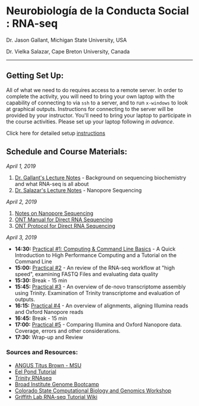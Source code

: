 # Neurobiología de la Conducta Social : RNA-seq
Dr. Jason Gallant, Michigan State University, USA

Dr. Vielka Salazar, Cape Breton University, Canada
****

## Getting Set Up:
All of what we need to do requires access to a remote server.  In order to complete the activity, you will need to bring your own laptop with the capability of connecting to via `ssh` to a server, and to run `x-windows` to look at graphical outputs.  Instructions for connecting to the server will be provided by your instructor.  You'll need to bring your laptop to participate in the course activities.  Please set up your laptop following *in advance*.

Click here for detailed setup [instructions](instructions.md)

## Schedule and Course Materials:
*April 1, 2019*
1. [Dr. Gallant's Lecture Notes](introduction.md) - Background on sequencing biochemistry and what RNA-seq is all about
2. [Dr. Salazar's Lecture Notes]() - Nanopore Sequencing

*April 2, 2019*
1. [Notes on Nanopore Sequencing](nanopore_notes.md)
2. [ONT Manual for Direct RNA Sequencing](images/direct-rna-sequencing-sqk-rna002-DRS_9080_v2_revB_22Nov2018.pdf)
3. [ONT Protocol for Direct RNA Sequencing](images/SQK-RNA002_protocol.pdf)

*April 3, 2019*
+ **14:30:** [Practical #1: Computing & Command Line Basics](computing.md) - A Quick Introduction to High Performance Computing and a Tutorial on the Command Line
+ **15:00:** [Practical #2](reads_and_qc.md) - An review of the RNA-seq workflow at "high speed", examining FASTQ Files and evaluating data quality
+ **15:30:**  Break - 15 min
+ **15:45:** [Practical #3](transcriptome_assembly.md) - An overview of de-novo transcriptome assembly using Trinity.  Examination of Trinity transcriptome and evaluation of outputs.
+ **16:15:** [Practical #4](alignment.md) - An overview of alignments, aligning Illumina reads and Oxford Nanopore reads
+ **16:45:** Break - 15 min
+ **17:00:** [Practical #5](nanopore_vs_illumina.md) - Comparing Illumina and Oxford Nanopore data.  Coverage, errors and other considerations.
+ **17:30:** Wrap-up and Review

### Sources and Resources:
+ [ANGUS Titus Brown - MSU](http://ged.msu.edu/angus/index.html)
+ [Eel Pond Tutorial](https://khmer-protocols.readthedocs.org/en/v0.8.4/mrnaseq/index.html)
+ [Trinity RNAseq](http://trinityrnaseq.sourceforge.net)
+ [Broad Institute Genome Bootcamp](http://www.broadinstitute.org/scientific-community/science/platforms/genome-sequencing/broadillumina-genome-analyzer-boot-camp)
+ [Colorado State Computational Biology and Genomics Workshop](https://dbsloan.github.io/TS2018/)
+ [Griffith Lab RNA-seq Tutorial Wiki](https://github.com/griffithlab/rnaseq_tutorial/wiki/Trinity-Assembly-And-Analysis)

